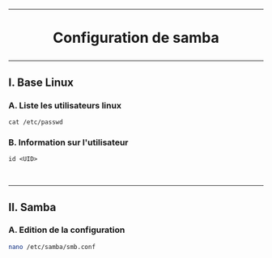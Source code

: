 --------------------------------------------------------------------------------------------------------------------------------------------
# <p align='center'> Configuration de samba </p>
--------------------------------------------------------------------------------------------------------------------------------------------
## I. Base Linux
### A. Liste les utilisateurs linux
```
cat /etc/passwd
```
### B. Information sur l'utilisateur
```
id <UID>
```

<br />

--------------------------------------------------------------------------------------------------------------------------------------------
## II. Samba
### A. Edition de la configuration
```bash
nano /etc/samba/smb.conf
```

